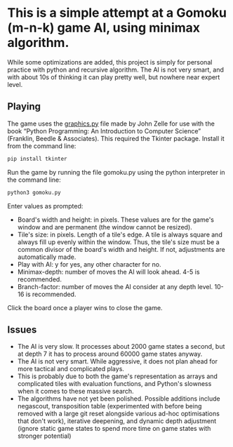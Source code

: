 # This is a simple attempt at a Gomoku (m-n-k) game AI, using minimax algorithm.
While some optimizations are added, this project is simply for personal practice with python and recursive algorithm. The AI is not very smart, and with about 10s of thinking it can play pretty well, but nowhere near expert level.

## Playing

The game uses the [graphics.py](https://mcsp.wartburg.edu/zelle/python/graphics.py) file made by John Zelle for use with the book “Python Programming: An Introduction to Computer
Science” (Franklin, Beedle & Associates). This required the Tkinter package. Install it from the command line:

``` bash
pip install tkinter
```

Run the game by running the file gomoku.py using the python interpreter in the command line:

``` bash
python3 gomoku.py
```

Enter values as prompted:
* Board's width and height: in pixels. These values are for the game's window and are permanent (the window cannot be resized).
* Tile's size: in pixels. Length of a tile's edge. A tile is always square and always fill up evenly within the window. Thus, the tile's size must be a common divisor of the board's width and height. If not, adjustments are automatically made.
* Play with AI: y for yes, any other character for no.
* Minimax-depth: number of moves the AI will look ahead. 4-5 is recommended.
* Branch-factor: number of moves the AI consider at any depth level. 10-16 is recommended.

Click the board once a player wins to close the game.

## Issues
* The AI is very slow. It processes about 2000 game states a second, but at depth 7 it has to process around 60000 game states anyway.
* The AI is not very smart. While aggressive, it does not plan ahead for more tactical and complicated plays.
* This is probably due to both the game's representation as arrays and complicated tiles with evaluation functions, and Python's slowness when it comes to these massive search.
* The algorithms have not yet been polished. Possible additions include negascout, transposition table (experimented with before being removed with a large git reset alongside various ad-hoc optimisations that don't work), iterative deepening, and dynamic depth adjustment (ignore static game states to spend more time on game states with stronger potential)
